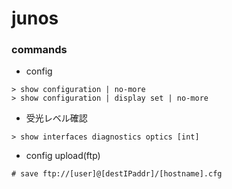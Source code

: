 # junos

### commands

- config

```
> show configuration | no-more
> show configuration | display set | no-more
```

- 受光レベル確認

```
> show interfaces diagnostics optics [int]
```

- config upload(ftp)

```
# save ftp://[user]@[destIPaddr]/[hostname].cfg
```

